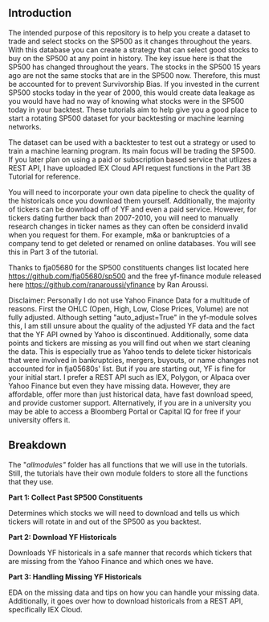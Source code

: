 ## Introduction

The intended purpose of this repository is to help you create a dataset to trade and select stocks on the SP500 as it changes throughout the years. With this database you can create a strategy that can select good stocks to buy on the SP500 at any point in history. The key issue here is that the SP500 has changed throughout the years. The stocks in the SP500 15 years ago are not the same stocks that are in the SP500 now. Therefore, this must be accounted for to prevent Survivorship Bias. If you invested in the current SP500 stocks today in the year of 2000, this would create data leakage as you would have had no way of knowing what stocks were in the SP500 today in your backtest. These tutorials aim to help give you a good place to start a rotating SP500 dataset for your backtesting or machine learning networks.

The dataset can be used with a backtester to test out a strategy or used to train a machine learning program. Its main focus will be trading the SP500. If you later plan on using a paid or subscription based service that utlizes a REST API, I have uploaded IEX Cloud API request functions in the Part 3B Tutorial for reference.

You will need to incorporate your own data pipeline to check the quality of the historicals once you download them yourself. Additionally, the majority of tickers can be download off of YF and even a paid service. However, for tickers dating further back than 2007-2010, you will need to manually research changes in ticker names as they can often be considerd invalid when you request for them. For example, m&a or bankruptcies of a company tend to get deleted or renamed on online databases. You will see this in Part 3 of the tutorial.

Thanks to fja05680 for the SP500 constituents changes list located here https://github.com/fja05680/sp500 and the free yf-finance module released here https://github.com/ranaroussi/yfinance by Ran Aroussi.

Disclaimer: Personally I do not use Yahoo Finance Data for a multitude of reasons. First the OHLC (Open, High, Low, Close Prices, Volume) are not fully adjusted. Although setting "auto_adjust=True" in the yf-module solves this, I am still unsure about the quality of the adjusted YF data and the fact that the YF API owned by Yahoo is discontinued. Additionally, some data points and tickers are missing as you will find out when we start cleaning the data. This is especially true as Yahoo tends to delete ticker historicals that were involved in bankruptcies, mergers, buyouts, or name changes not accounted for in fja05680s' list. But if you are starting out, YF is fine for your initial start. I prefer a REST API such as IEX, Polygon, or Alpaca over Yahoo Finance but even they have missing data. However, they are affordable, offer more than just historical data, have fast download speed, and provide customer support. Alternatively, if you are in a university you may be able to access a Bloomberg Portal or Capital IQ for free if your university offers it.

## Breakdown

The "*allmodules"* folder has all functions that we will use in the tutorials. Still, the tutorials have their own module folders to store all the functions that they use.

**Part 1: Collect Past SP500 Constituents**

Determines which stocks we will need to download and tells us which tickers will rotate in and out of the SP500 as you backtest.

**Part 2: Download YF Historicals**

Downloads YF historicals in a safe manner that records which tickers that are missing from the Yahoo Finance and which ones we have.

**Part 3: Handling Missing YF Historicals**

EDA on the missing data and tips on how you can handle your missing data. Additionally, it goes over how to download historicals from a REST API, specifically IEX Cloud.
